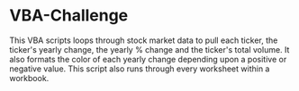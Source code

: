 # VBA-Challenge

This VBA scripts loops through stock market data to pull each ticker, the ticker's yearly change, the yearly % change and the ticker's total volume. 
It also formats the color of each yearly change depending upon a positive or negative value.
This script also runs through every worksheet within a workbook.
